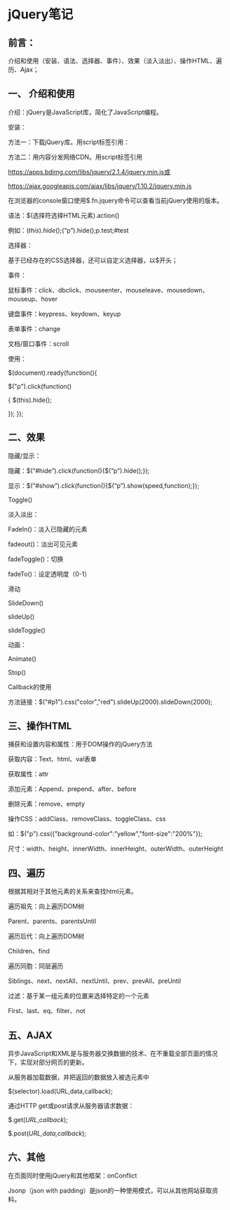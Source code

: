 # jQuery笔记

## 前言：

介绍和使用（安装、语法、选择器、事件）、效果（淡入淡出）、操作HTML、遍历、Ajax；

## 一、 介绍和使用

介绍：jQuery是JavaScript库，简化了JavaScript编程。

 

安装：

方法一：下载jQuery库。用script标签引用：<script src=”jquery-1.10.2.min.js”></script>

方法二：用内容分发网络CDN。用script标签引用

https://apps.bdimg.com/libs/jquery/2.1.4/jquery.min.js或

https://ajax.googleapis.com/ajax/libs/jquery/1.10.2/jquery.min.js

在浏览器的console窗口使用$.fn.jquery命令可以查看当前jQuery使用的版本。

 

语法：$(选择符选择HTML元素).action()

例如：$(this).hide();$(“p”).hide();p.test;#test

 

选择器：

基于已经存在的CSS选择器，还可以自定义选择器，以$开头；

 

事件：

鼠标事件：click、dbclick、mouseenter、mouseleave、mousedown、mouseup、hover

键盘事件：keypress、keydown、keyup

表单事件：change

文档/窗口事件：scroll

 

使用：

$(document).ready(function(){

 $("p").click(function()

{ $(this).hide();

 }); });

 

## 二、效果

隐藏/显示：

隐藏：$(“#hide”).click(function(){$(“p”).hide();});

显示：$(“#show”).click(function(){$(“p”).show(speed,function);});

Toggle()

 

淡入淡出：

FadeIn()：淡入已隐藏的元素

fadeout()：淡出可见元素

fadeToggle()：切换

fadeTo()：设定透明度（0-1）

 

滑动

SlideDown()

slideUp()

slideToggle()

 

动画：

Animate()

Stop()

 

Callback的使用

方法链接：$("#p1").css("color","red").slideUp(2000).slideDown(2000);

 

## 三、操作HTML

捕获和设置内容和属性：用于DOM操作的jQuery方法

获取内容：Text、html、val表单

获取属性：attr

 

添加元素：Append、prepend、after、before

 

删除元素：remove、empty

 

操作CSS：addClass、removeClass、toggleClass、css

如：$("p").css({"background-color":"yellow","font-size":"200%"});

 

尺寸：width、height、innerWidth、innerHeight、outerWidth、outerHeight

 

## 四、遍历

根据其相对于其他元素的关系来查找html元素。

 

遍历祖先：向上遍历DOM树

Parent、parents、parentsUntil

 

遍历后代：向上遍历DOM树

Children、find

 

遍历同胞：同层遍历

Siblings、next、nextAll、nextUntil、prev、prevAll、preUntil

 

过滤：基于某一组元素的位置来选择特定的一个元素

First、last、eq、filter、not

 

## 五、AJAX

异步JavaScript和XML是与服务器交换数据的技术、在不重载全部页面的情况下，实现对部分网页的更新。

从服务器加载数据，并把返回的数据放入被选元素中

$(selector).load(URL,data,callback);

通过HTTP get或post请求从服务器请求数据：

$.get(*URL*,*callback*);

$.post(*URL,data,callback*);

 

## 六、其他

在页面同时使用jQuery和其他框架：onConflict

 

Jsonp（json with padding）是json的一种使用模式，可以从其他网站获取资料。

 